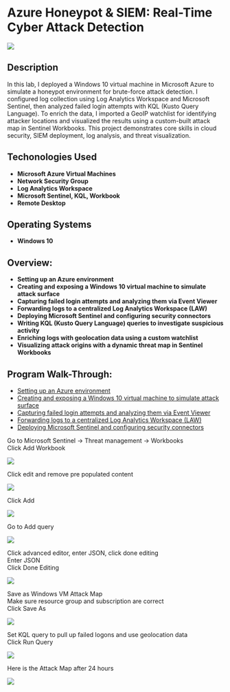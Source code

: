 <h1>Azure Honeypot & SIEM: Real-Time Cyber Attack Detection</h1>

![](https://github.com/rbrianshutt/azure_honeypot_live_cyber_attack/blob/main/SOC%20Lab/5.4%20Windows%20VM%20Attack%20Map%20after%2024hrs..png)

<h2>Description</h2>
In this lab, I deployed a Windows 10 virtual machine in Microsoft Azure to simulate a honeypot environment for brute-force attack detection. I configured log collection using Log Analytics Workspace and Microsoft Sentinel, then analyzed failed login attempts with KQL (Kusto Query Language). To enrich the data, I imported a GeoIP watchlist for identifying attacker locations and visualized the results using a custom-built attack map in Sentinel Workbooks. This project demonstrates core skills in cloud security, SIEM deployment, log analysis, and threat visualization.
<br />

<h2>Techonologies Used</h2>

- <b>Microsoft Azure Virtual Machines</b>
- <b>Network Security Group</b>
- <b>Log Analytics Workspace</b>
- <b>Microsoft Sentinel, KQL, Workbook</b>
- <b>Remote Desktop</b>

<h2>Operating Systems</h2>

- <b>Windows 10</b>

<h2>Overview:</h2>

- <b>Setting up an Azure environment</b> 
- <b>Creating and exposing a Windows 10 virtual machine to simulate attack surface</b>
- <b>Capturing failed login attempts and analyzing them via Event Viewer</b>
- <b>Forwarding logs to a centralized Log Analytics Workspace (LAW)</b>
- <b>Deploying Microsoft Sentinel and configuring security connectors</b>
- <b>Writing KQL (Kusto Query Language) queries to investigate suspicious activity</b>
- <b>Enriching logs with geolocation data using a custom watchlist</b>
- <b>Visualizing attack origins with a dynamic threat map in Sentinel Workbooks</b>

<h2>Program Walk-Through:</h2>

- [Setting up an Azure environment](https://github.com/rbrianshutt/setting_up_azure_environment/blob/main/README.md)
- [Creating and exposing a Windows 10 virtual machine to simulate attack surface](https://github.com/rbrianshutt/attack_surface/blob/main/README.md)
- [Capturing failed login attempts and analyzing them via Event Viewer](https://github.com/rbrianshutt/event_viewer/blob/main/README.md)
- [Forwarding logs to a centralized Log Analytics Workspace (LAW)](https://github.com/rbrianshutt/law/blob/main/README.md)
- [Deploying Microsoft Sentinel and configuring security connectors](https://github.com/rbrianshutt/sentinel/blob/main/README.md)

Go to Microsoft Sentinel -> Threat management -> Workbooks  <br/>
Click Add Workbook  <br/>

![](https://github.com/rbrianshutt/azure_honeypot_live_cyber_attack/blob/main/SOC%20Lab/5.1%20sentinel%2C%20threat%20management-workbooks%2C%20add%20workbook.png)
<br />

Click edit and remove pre populated content  <br/>

![](https://github.com/rbrianshutt/azure_honeypot_live_cyber_attack/blob/main/SOC%20Lab/5.1.2%20click%20edit%20and%20remove%20pre%20populated%20content.png)
<br />

Click Add <br/>

![](https://github.com/rbrianshutt/azure_honeypot_live_cyber_attack/blob/main/SOC%20Lab/5.1.3%20click%20add%20.png)
<br />

Go to Add query <br/>

![](https://github.com/rbrianshutt/azure_honeypot_live_cyber_attack/blob/main/SOC%20Lab/5.1.3%20click%20add%20query%20.png)
<br />

Click advanced editor, enter JSON, click done editing <br/>
Enter JSON <br/>
Click Done Editing <br/>

![](https://github.com/rbrianshutt/azure_honeypot_live_cyber_attack/blob/main/SOC%20Lab/5.1.4%20click%20advanced%20editor%2C%20enter%20JSON%2C%20click%20done%20editing.png)
<br />

Save as Windows VM Attack Map <br/>
Make sure resource group and subscription are correct  <br/>
Click Save As <br/>

![](https://github.com/rbrianshutt/azure_honeypot_live_cyber_attack/blob/main/SOC%20Lab/5.2%20save%20as%20Windows%20VM%20Attack%20Map%2C%20set%20resource%20group%2C%20save%20as.png)
<br />

Set KQL query to pull up failed logons and use geolocation data <br/>
Click Run Query <br/>

![](https://github.com/rbrianshutt/azure_honeypot_live_cyber_attack/blob/main/SOC%20Lab/5.3%20set%20KQL%20query%20in%20log%20analytics%20workspace%2C%20run%20query.png)
<br />

Here is the Attack Map after 24 hours <br/>

![](https://github.com/rbrianshutt/azure_honeypot_live_cyber_attack/blob/main/SOC%20Lab/5.4%20Windows%20VM%20Attack%20Map%20after%2024hrs..png)
<br />



















